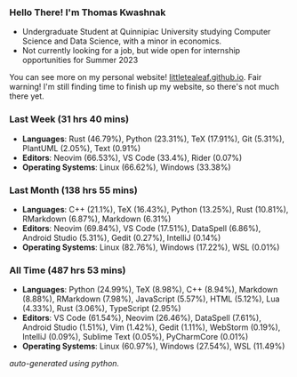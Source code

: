 
### Hello There! I'm Thomas Kwashnak

- Undergraduate Student at Quinnipiac University studying Computer Science and Data Science, with a minor in economics.
- Not currently looking for a job, but wide open for internship opportunities for Summer 2023

You can see more on my personal website! [littletealeaf.github.io](https://littletealeaf.github.io). Fair warning! I'm still finding time to finish up my website, so there's not much there yet.

### Last Week (31 hrs 40 mins)
- **Languages**: Rust (46.79%), Python (23.31%), TeX (17.91%), Git (5.31%), PlantUML (2.05%), Text (0.91%)
- **Editors**: Neovim (66.53%), VS Code (33.4%), Rider (0.07%)
- **Operating Systems**: Linux (66.62%), Windows (33.38%)
    
### Last Month (138 hrs 55 mins)
- **Languages**: C++ (21.1%), TeX (16.43%), Python (13.25%), Rust (10.81%), RMarkdown (6.87%), Markdown (6.31%)
- **Editors**: Neovim (69.84%), VS Code (17.51%), DataSpell (6.86%), Android Studio (5.31%), Gedit (0.27%), IntelliJ (0.14%)
- **Operating Systems**: Linux (82.76%), Windows (17.22%), WSL (0.01%)
    
### All Time (487 hrs 53 mins)
- **Languages**: Python (24.99%), TeX (8.98%), C++ (8.94%), Markdown (8.88%), RMarkdown (7.98%), JavaScript (5.57%), HTML (5.12%), Lua (4.33%), Rust (3.06%), TypeScript (2.95%)
- **Editors**: VS Code (61.54%), Neovim (26.46%), DataSpell (7.61%), Android Studio (1.51%), Vim (1.42%), Gedit (1.11%), WebStorm (0.19%), IntelliJ (0.09%), Sublime Text (0.05%), PyCharmCore (0.01%)
- **Operating Systems**: Linux (60.97%), Windows (27.54%), WSL (11.49%)
    

*auto-generated using python.*
